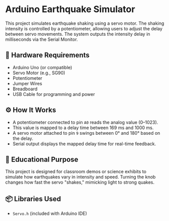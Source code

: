 # Arduino Earthquake Simulator

This project simulates earthquake shaking using a servo motor. The shaking intensity is controlled by a potentiometer, allowing users to adjust the delay between servo movements. The system outputs the intensity delay in milliseconds via the Serial Monitor.

## 🔧 Hardware Requirements

- Arduino Uno (or compatible)
- Servo Motor (e.g., SG90)
- Potentiometer
- Jumper Wires
- Breadboard
- USB Cable for programming and power

## ⚙️ How It Works

- A potentiometer connected to pin `A0` reads the analog value (0–1023).
- This value is mapped to a delay time between 169 ms and 1000 ms.
- A servo motor attached to pin `9` swings between 0° and 180° based on the delay.
- Serial output displays the mapped delay time for real-time feedback.

## 🧠 Educational Purpose

This project is designed for classroom demos or science exhibits to simulate how earthquakes vary in intensity and speed. Turning the knob changes how fast the servo "shakes," mimicking light to strong quakes.

## 📦 Libraries Used

- `Servo.h` (included with Arduino IDE)

